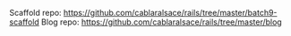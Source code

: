 Scaffold repo: https://github.com/cablaralsace/rails/tree/master/batch9-scaffold
Blog repo: https://github.com/cablaralsace/rails/tree/master/blog
